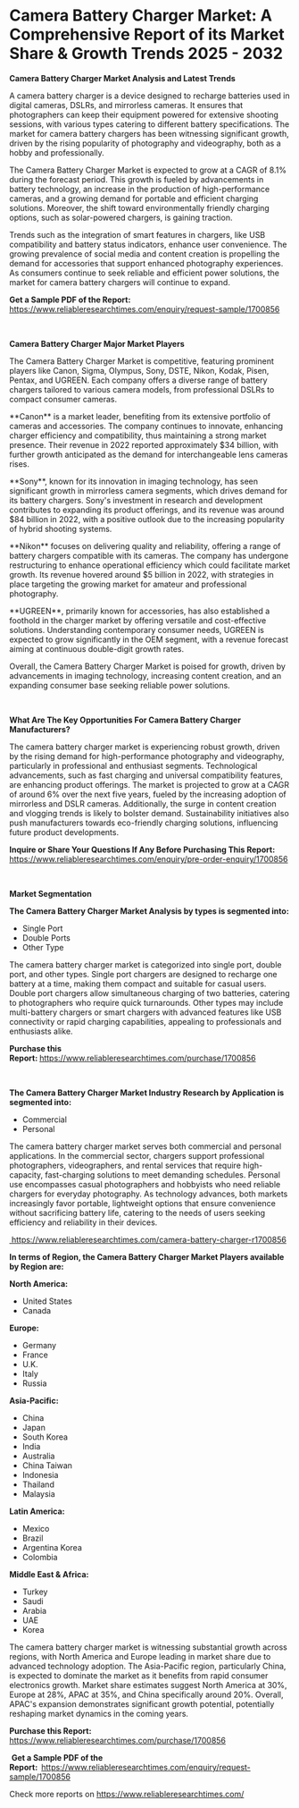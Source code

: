 <p><h1>Camera Battery Charger Market: A Comprehensive Report of its Market Share & Growth Trends 2025 - 2032</h1></p><p><strong>Camera Battery Charger Market Analysis and Latest Trends</strong></p>
<p><p>A camera battery charger is a device designed to recharge batteries used in digital cameras, DSLRs, and mirrorless cameras. It ensures that photographers can keep their equipment powered for extensive shooting sessions, with various types catering to different battery specifications. The market for camera battery chargers has been witnessing significant growth, driven by the rising popularity of photography and videography, both as a hobby and professionally.</p><p>The Camera Battery Charger Market is expected to grow at a CAGR of 8.1% during the forecast period. This growth is fueled by advancements in battery technology, an increase in the production of high-performance cameras, and a growing demand for portable and efficient charging solutions. Moreover, the shift toward environmentally friendly charging options, such as solar-powered chargers, is gaining traction. </p><p>Trends such as the integration of smart features in chargers, like USB compatibility and battery status indicators, enhance user convenience. The growing prevalence of social media and content creation is propelling the demand for accessories that support enhanced photography experiences. As consumers continue to seek reliable and efficient power solutions, the market for camera battery chargers will continue to expand.</p></p>
<p><strong>Get a Sample PDF of the Report:&nbsp;</strong> <a href="https://www.reliableresearchtimes.com/enquiry/request-sample/1700856?utm_campaign=3002&utm_medium=2&utm_source=Github&utm_content=ia&utm_term=27032025&utm_id=camera-battery-charger">https://www.reliableresearchtimes.com/enquiry/request-sample/1700856</a></p>
<p>&nbsp;</p>
<p><strong>Camera Battery Charger Major Market Players</strong></p>
<p><p>The Camera Battery Charger Market is competitive, featuring prominent players like Canon, Sigma, Olympus, Sony, DSTE, Nikon, Kodak, Pisen, Pentax, and UGREEN. Each company offers a diverse range of battery chargers tailored to various camera models, from professional DSLRs to compact consumer cameras.</p><p>**Canon** is a market leader, benefiting from its extensive portfolio of cameras and accessories. The company continues to innovate, enhancing charger efficiency and compatibility, thus maintaining a strong market presence. Their revenue in 2022 reported approximately $34 billion, with further growth anticipated as the demand for interchangeable lens cameras rises.</p><p>**Sony**, known for its innovation in imaging technology, has seen significant growth in mirrorless camera segments, which drives demand for its battery chargers. Sony's investment in research and development contributes to expanding its product offerings, and its revenue was around $84 billion in 2022, with a positive outlook due to the increasing popularity of hybrid shooting systems.</p><p>**Nikon** focuses on delivering quality and reliability, offering a range of battery chargers compatible with its cameras. The company has undergone restructuring to enhance operational efficiency which could facilitate market growth. Its revenue hovered around $5 billion in 2022, with strategies in place targeting the growing market for amateur and professional photography.</p><p>**UGREEN**, primarily known for accessories, has also established a foothold in the charger market by offering versatile and cost-effective solutions. Understanding contemporary consumer needs, UGREEN is expected to grow significantly in the OEM segment, with a revenue forecast aiming at continuous double-digit growth rates.</p><p>Overall, the Camera Battery Charger Market is poised for growth, driven by advancements in imaging technology, increasing content creation, and an expanding consumer base seeking reliable power solutions.</p></p>
<p>&nbsp;</p>
<p><strong>What Are The Key Opportunities For Camera Battery Charger Manufacturers?</strong></p>
<p><p>The camera battery charger market is experiencing robust growth, driven by the rising demand for high-performance photography and videography, particularly in professional and enthusiast segments. Technological advancements, such as fast charging and universal compatibility features, are enhancing product offerings. The market is projected to grow at a CAGR of around 6% over the next five years, fueled by the increasing adoption of mirrorless and DSLR cameras. Additionally, the surge in content creation and vlogging trends is likely to bolster demand. Sustainability initiatives also push manufacturers towards eco-friendly charging solutions, influencing future product developments.</p></p>
<p><strong>Inquire or Share Your Questions If Any Before Purchasing This Report:</strong> <a href="https://www.reliableresearchtimes.com/enquiry/pre-order-enquiry/1700856?utm_campaign=3002&utm_medium=2&utm_source=Github&utm_content=ia&utm_term=27032025&utm_id=camera-battery-charger">https://www.reliableresearchtimes.com/enquiry/pre-order-enquiry/1700856</a></p>
<p>&nbsp;</p>
<p><strong>Market Segmentation</strong></p>
<p><strong>The Camera Battery Charger Market Analysis by types is segmented into:</strong></p>
<p><ul><li>Single Port</li><li>Double Ports</li><li>Other Type</li></ul></p>
<p><p>The camera battery charger market is categorized into single port, double port, and other types. Single port chargers are designed to recharge one battery at a time, making them compact and suitable for casual users. Double port chargers allow simultaneous charging of two batteries, catering to photographers who require quick turnarounds. Other types may include multi-battery chargers or smart chargers with advanced features like USB connectivity or rapid charging capabilities, appealing to professionals and enthusiasts alike.</p></p>
<p><strong>Purchase this Report:&nbsp;</strong><a href="https://www.reliableresearchtimes.com/purchase/1700856?utm_campaign=3002&utm_medium=2&utm_source=Github&utm_content=ia&utm_term=27032025&utm_id=camera-battery-charger">https://www.reliableresearchtimes.com/purchase/1700856</a></p>
<p>&nbsp;</p>
<p><strong>The Camera Battery Charger Market Industry Research by Application is segmented into:</strong></p>
<p><ul><li>Commercial</li><li>Personal</li></ul></p>
<p><p>The camera battery charger market serves both commercial and personal applications. In the commercial sector, chargers support professional photographers, videographers, and rental services that require high-capacity, fast-charging solutions to meet demanding schedules. Personal use encompasses casual photographers and hobbyists who need reliable chargers for everyday photography. As technology advances, both markets increasingly favor portable, lightweight options that ensure convenience without sacrificing battery life, catering to the needs of users seeking efficiency and reliability in their devices.</p></p>
<p><a href="https://www.reliableresearchtimes.com/camera-battery-charger-r1700856?utm_campaign=3002&utm_medium=2&utm_source=Github&utm_content=ia&utm_term=27032025&utm_id=camera-battery-charger">&nbsp;https://www.reliableresearchtimes.com/camera-battery-charger-r1700856</a></p>
<p><strong>In terms of Region, the Camera Battery Charger Market Players available by Region are:</strong></p>
<p>
    <p> <strong> North America: </strong>
        <ul>
            <li>United States</li>
            <li>Canada</li>
        </ul>
        </p> 
    <p> <strong> Europe: </strong>
        <ul>
            <li>Germany</li>
            <li>France</li>
            <li>U.K.</li>
            <li>Italy</li>
            <li>Russia</li>
        </ul>
        </p> 
    <p> <strong> Asia-Pacific: </strong>
        <ul>
            <li>China</li>
            <li>Japan</li>
            <li>South Korea</li>
            <li>India</li>
            <li>Australia</li>
            <li>China Taiwan</li>
            <li>Indonesia</li>
            <li>Thailand</li>
            <li>Malaysia</li>
        </ul>
        </p> 
    <p> <strong> Latin America: </strong>
        <ul>
            <li>Mexico</li>
            <li>Brazil</li>
            <li>Argentina Korea</li>
            <li>Colombia</li>
        </ul>
        </p> 
    <p> <strong> Middle East & Africa: </strong>
        <ul>
            <li>Turkey</li>
            <li>Saudi</li>
            <li>Arabia</li>
            <li>UAE</li>
            <li>Korea</li>
        </ul>
    </p>
    </p>
<p><p>The camera battery charger market is witnessing substantial growth across regions, with North America and Europe leading in market share due to advanced technology adoption. The Asia-Pacific region, particularly China, is expected to dominate the market as it benefits from rapid consumer electronics growth. Market share estimates suggest North America at 30%, Europe at 28%, APAC at 35%, and China specifically around 20%. Overall, APAC's expansion demonstrates significant growth potential, potentially reshaping market dynamics in the coming years.</p></p>
<p><strong>Purchase this Report: </strong><a href="https://www.reliableresearchtimes.com/purchase/1700856?utm_campaign=3002&utm_medium=2&utm_source=Github&utm_content=ia&utm_term=27032025&utm_id=camera-battery-charger">https://www.reliableresearchtimes.com/purchase/1700856</a></p>
<p>&nbsp;<strong>Get a Sample PDF of the Report:&nbsp;&nbsp;</strong><a href="https://www.reliableresearchtimes.com/enquiry/request-sample/1700856?utm_campaign=3002&utm_medium=2&utm_source=Github&utm_content=ia&utm_term=27032025&utm_id=camera-battery-charger">https://www.reliableresearchtimes.com/enquiry/request-sample/1700856</a></p>
<p><strong></strong></p>
<p>Check more reports on <a href="https://www.reliableresearchtimes.com/?utm_campaign=3002&utm_medium=2&utm_source=Github&utm_content=ia&utm_term=27032025&utm_id=camera-battery-charger">https://www.reliableresearchtimes.com/</a></p>